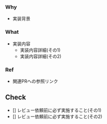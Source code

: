 ### Why
- 実装背景

### What
- 実装内容
  - 実装内容詳細(その1)
  - 実装内容詳細(その2)

### Ref
- 関連PRへの参照リンク

## Check
- [] レビュー依頼前に必ず実施すること(その1)
- [] レビュー依頼前に必ず実施すること(その2)
